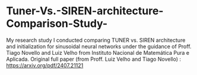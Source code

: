# Tuner-Vs.-SIREN-architecture-Comparison-Study-
My research study I conducted comparing TUNER vs. SIREN architecture and initialization for sinusoidal neural networks under the guidance of Proff. Tiago Novello and Luiz Velho from Instituto Nacional de Matemática Pura e Aplicada. Original full paper (from Proff. Luiz Velho and Tiago Novello) : https://arxiv.org/pdf/2407.21121 
